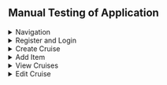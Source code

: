## Manual Testing of Application 

<details>
<summary>Navigation</summary>
<br>

<b>Navigation Bar</b>

Navigation was tested by clicking the links in the navigation bar, making sure it redirects you to the correct page. 

- Home - home.html
- Login - login.html
- Register - registration_form.html

![Navigataion bar before signing in](assets/images/nav_bar_signed_out.gif)

- View Cruises - cruise_list.html
- Create Cruise - create_cruise.html

![Navigataion bar when logged in](assets/images/nav_bar_logged_in.gif)

</details>

<details>
<summary>Register and Login</summary>
<br>

<b>Register and Login</b>

Testing was performed by registering a new user. The application warns that there is already an existing user when it was tried to input information already in the database. Once unique information was registered, a new user was created, with which you can log in. 

The registration and autherization of users is handled by the Django authentication system. 

- Register - registration_form.html
- Login - login.html

![Register and Login](assets/images/register_and_login.gif)

</details>

<details>
<summary>Create Cruise</summary>
<br>

<b>Create Cruise</b>

Once you have created a user, you can create a cruise. The autherization system is put in place to track who has created the cruise in question. When clicking the "Create Cruise"-button, you will either get directed to the create_cruise.html to create a cruise, or you will be asked to login, in case you haven't done this already. 

![Create Cruise](assets/images/create_cruise.gif)

</details>

<details>
<summary>Add Item</summary>
<br>

<b>Add Item</b>

- Add Item - add_item.html
- Edit Item - edit_item.html

Once the cruise is created, you can start adding items to the packing items. You insert the name of the item, the quantity which you wish to bring, and an optional description. Any user that is logged in can add items to any cruise. But only the creator of a cruise can edit the items. This to keep traceability for changes in the planning stages of the cruise. 

![Add and Edit Item](assets/images/add_item.gif)

</details>

<details>
<summary>View Cruises</summary>
<br>

<b>View Cruises</b>

- Cruise List - cruise_list.html
- Cruise Details - cruise_details.html

When clicking the View Cruises links, a list of created cruises appears. You can click on the individual cruises to view the Cruise Details of a specific cruise. 

![View Cruises](assets/images/view_cruises.gif)

</details>

<details>
<summary>Edit Cruise</summary>
<br>

<b>Edit Cruise</b>

- Edit Cruise - create_cruise.html

The user which created a cruise has the authority to edit the cruise information. 

![Edit Cruise](assets/images/edit_cruise.gif)

</details>

